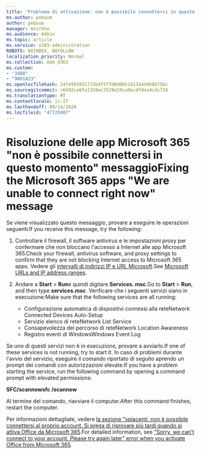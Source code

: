 ```yaml
---
title: 'Problema di attivazione: non è possibile connettersi in questo momento'
ms.author: pebaum
author: pebaum
manager: mnirkhe
ms.audience: Admin
ms.topic: article
ms.service: o365-administration
ROBOTS: NOINDEX, NOFOLLOW
localization_priority: Normal
ms.collection: Adm_O365
ms.custom:
- "3408"
- "9001423"
ms.openlocfilehash: 24fe9910d1715b4f5f7d8d06b1d1344d4b8675bc
ms.sourcegitcommit: c6692ce0fa1358ec3529e59ca0ecdfdea4cdc759
ms.translationtype: MT
ms.contentlocale: it-IT
ms.lasthandoff: 09/14/2020
ms.locfileid: "47725987"
---
```

# <a name="fixing-the-microsoft-365-apps-we-are-unable-to-connect-right-now-message"></a><span data-ttu-id="44040-102">Risoluzione delle app Microsoft 365 "non è possibile connettersi in questo momento" messaggio</span><span class="sxs-lookup"><span data-stu-id="44040-102">Fixing the Microsoft 365 apps "We are unable to connect right now" message</span></span>

<span data-ttu-id="44040-103">Se viene visualizzato questo messaggio, provare a eseguire le operazioni seguenti:</span><span class="sxs-lookup"><span data-stu-id="44040-103">If you receive this message, try the following:</span></span>

1. <span data-ttu-id="44040-104">Controllare il firewall, il software antivirus e le impostazioni proxy per confermare che non bloccano l'accesso a Internet alle app Microsoft 365.</span><span class="sxs-lookup"><span data-stu-id="44040-104">Check your firewall, antivirus software, and proxy settings to confirm that they are not blocking Internet access to Microsoft 365 apps.</span></span> <span data-ttu-id="44040-105">Vedere gli [intervalli di indirizzi IP e URL Microsoft](https://docs.microsoft.com/office365/enterprise/urls-and-ip-address-ranges).</span><span class="sxs-lookup"><span data-stu-id="44040-105">See [Microsoft URLs and IP address ranges](https://docs.microsoft.com/office365/enterprise/urls-and-ip-address-ranges).</span></span>

2. <span data-ttu-id="44040-106">Andare a **Start**  >  **Run**e quindi digitare **Services. msc**.</span><span class="sxs-lookup"><span data-stu-id="44040-106">Go to **Start** > **Run**, and then type **services.msc**.</span></span> <span data-ttu-id="44040-107">Verificare che i seguenti servizi siano in esecuzione:</span><span class="sxs-lookup"><span data-stu-id="44040-107">Make sure that the following services are all running:</span></span>
    - <span data-ttu-id="44040-108">Configurazione automatica di dispositivi connessi alla rete</span><span class="sxs-lookup"><span data-stu-id="44040-108">Network Connected Devices Auto-Setup</span></span>
    - <span data-ttu-id="44040-109">Servizio elenco di rete</span><span class="sxs-lookup"><span data-stu-id="44040-109">Network List Service</span></span>
    - <span data-ttu-id="44040-110">Consapevolezza del percorso di rete</span><span class="sxs-lookup"><span data-stu-id="44040-110">Network Location Awareness</span></span>
    - <span data-ttu-id="44040-111">Registro eventi di Windows</span><span class="sxs-lookup"><span data-stu-id="44040-111">Windows Event Log</span></span>

<span data-ttu-id="44040-112">Se uno di questi servizi non è in esecuzione, provare a avviarlo.</span><span class="sxs-lookup"><span data-stu-id="44040-112">If one of these services is not running, try to start it.</span></span> <span data-ttu-id="44040-113">In caso di problemi durante l'avvio del servizio, eseguire il comando riportato di seguito aprendo un prompt dei comandi con autorizzazioni elevate:</span><span class="sxs-lookup"><span data-stu-id="44040-113">If you have a problem starting the service, run the following command by opening a command prompt with elevated permissions:</span></span>

<span data-ttu-id="44040-114">**SFC/scannow**</span><span class="sxs-lookup"><span data-stu-id="44040-114">**sfc /scannow**</span></span>

<span data-ttu-id="44040-115">Al termine del comando, riavviare il computer.</span><span class="sxs-lookup"><span data-stu-id="44040-115">After this command finishes, restart the computer.</span></span>

<span data-ttu-id="44040-116">Per informazioni dettagliate, vedere [la sezione "spiacenti, non è possibile connettersi al proprio account. Si prega di riprovare più tardi quando si attiva Office da Microsoft 365](https://docs.microsoft.com/office/troubleshoot/activation-installation/issue-when-activate-office-from-office-365).</span><span class="sxs-lookup"><span data-stu-id="44040-116">For detailed information, see ["Sorry, we can't connect to your account. Please try again later" error when you activate Office from Microsoft 365](https://docs.microsoft.com/office/troubleshoot/activation-installation/issue-when-activate-office-from-office-365).</span></span>